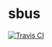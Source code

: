 sbus
=============

[![Travis CI](https://travis-ci.org/kulikov/sbus.svg?branch=master)](https://travis-ci.org/kulikov/sbus)